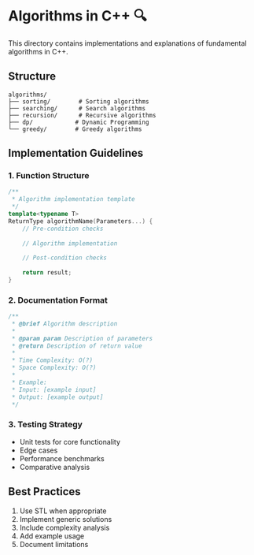 # Algorithms in C++ 🔍

This directory contains implementations and explanations of fundamental algorithms in C++.

## Structure

```
algorithms/
├── sorting/        # Sorting algorithms
├── searching/      # Search algorithms
├── recursion/      # Recursive algorithms
├── dp/            # Dynamic Programming
└── greedy/        # Greedy algorithms
```

## Implementation Guidelines

### 1. Function Structure
```cpp
/**
 * Algorithm implementation template
 */
template<typename T>
ReturnType algorithmName(Parameters...) {
    // Pre-condition checks
    
    // Algorithm implementation
    
    // Post-condition checks
    
    return result;
}
```

### 2. Documentation Format
```cpp
/**
 * @brief Algorithm description
 * 
 * @param param Description of parameters
 * @return Description of return value
 * 
 * Time Complexity: O(?)
 * Space Complexity: O(?)
 * 
 * Example:
 * Input: [example input]
 * Output: [example output]
 */
```

### 3. Testing Strategy
- Unit tests for core functionality
- Edge cases
- Performance benchmarks
- Comparative analysis

## Best Practices
1. Use STL when appropriate
2. Implement generic solutions
3. Include complexity analysis
4. Add example usage
5. Document limitations
